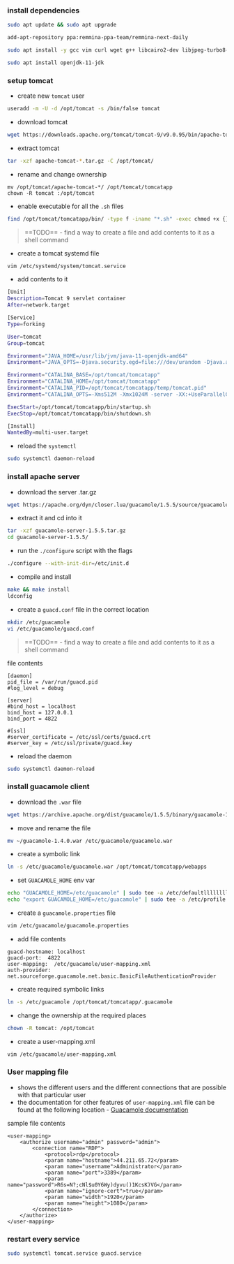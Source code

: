 ### install dependencies
```bash
sudo apt update && sudo apt upgrade
```

```bash
add-apt-repository ppa:remmina-ppa-team/remmina-next-daily  
```

```bash
sudo apt install -y gcc vim curl wget g++ libcairo2-dev libjpeg-turbo8-dev libpng-dev libtool-bin libossp-uuid-dev libavcodec-dev  libavformat-dev libavutil-dev libswscale-dev build-essential libpango1.0-dev libssh2-1-dev libvncserver-dev libtelnet-dev libpulse-dev libssl-dev libvorbis-dev libwebp-dev libwebsockets-dev ubuntu-desktop-minimal freerdp2-dev freerdp2-x11 xrdp -y
```

```bash
sudo apt install openjdk-11-jdk
```

### setup tomcat
- create new `tomcat` user
```bash
useradd -m -U -d /opt/tomcat -s /bin/false tomcat
```
- download tomcat
```bash
wget https://downloads.apache.org/tomcat/tomcat-9/v9.0.95/bin/apache-tomcat-9.0.95.tar.gz
```
- extract tomcat
```bash
tar -xzf apache-tomcat-*.tar.gz -C /opt/tomcat/
```
- rename and change ownership
```
mv /opt/tomcat/apache-tomcat-*/ /opt/tomcat/tomcatapp
chown -R tomcat :/opt/tomcat
```
- enable executable for all the `.sh` files
```bash
find /opt/tomcat/tomcatapp/bin/ -type f -iname "*.sh" -exec chmod +x {} \;
```

> ==TODO== - find a way to create a file and add contents to it as a shell command
- create a tomcat systemd file
```bash
vim /etc/systemd/system/tomcat.service
```
- add contents to it
```bash
[Unit]
Description=Tomcat 9 servlet container
After=network.target

[Service]
Type=forking

User=tomcat
Group=tomcat

Environment="JAVA_HOME=/usr/lib/jvm/java-11-openjdk-amd64"
Environment="JAVA_OPTS=-Djava.security.egd=file:///dev/urandom -Djava.awt.headless=true"

Environment="CATALINA_BASE=/opt/tomcat/tomcatapp"
Environment="CATALINA_HOME=/opt/tomcat/tomcatapp"
Environment="CATALINA_PID=/opt/tomcat/tomcatapp/temp/tomcat.pid"
Environment="CATALINA_OPTS=-Xms512M -Xmx1024M -server -XX:+UseParallelGC"

ExecStart=/opt/tomcat/tomcatapp/bin/startup.sh
ExecStop=/opt/tomcat/tomcatapp/bin/shutdown.sh

[Install]
WantedBy=multi-user.target
```
- reload the `systemctl`
```bash
sudo systemctl daemon-reload
```
### install apache server
- download the server .tar.gz
```bash
wget https://apache.org/dyn/closer.lua/guacamole/1.5.5/source/guacamole-server-1.5.5.tar.gz
```
- extract it and cd into it
```bash
tar -xzf guacamole-server-1.5.5.tar.gz
cd guacamole-server-1.5.5/
```
- run the `./configure` script with the flags
```bash
./configure --with-init-dir=/etc/init.d
```
- compile and install
```bash
make && make install
ldconfig
```
- create a `guacd.conf` file in the correct location
```bash
mkdir /etc/guacamole
vi /etc/guacamole/guacd.conf
```
> ==TODO== - find a way to create a file and add contents to it as a shell command

file contents
```
[daemon]
pid_file = /var/run/guacd.pid
#log_level = debug

[server]
#bind_host = localhost
bind_host = 127.0.0.1
bind_port = 4822

#[ssl]
#server_certificate = /etc/ssl/certs/guacd.crt
#server_key = /etc/ssl/private/guacd.key
```
- reload the daemon
```bash
sudo systemctl daemon-reload
```

### install guacamole client
- download the `.war` file
```bash
wget https://archive.apache.org/dist/guacamole/1.5.5/binary/guacamole-1.5.5.war
```
- move and rename the file
```bash
mv ~/guacamole-1.4.0.war /etc/guacamole/guacamole.war
```
- create a symbolic link
```bash
ln -s /etc/guacamole/guacamole.war /opt/tomcat/tomcatapp/webapps
```
- set `GUACAMOLE_HOME` env var
```bash
echo "GUACAMOLE_HOME=/etc/guacamole" | sudo tee -a /etc/defaultllllllll/tomcat
echo "export GUACAMOLE_HOME=/etc/guacamole" | sudo tee -a /etc/profile
```
- create a `guacamole.properties` file
```bash
vim /etc/guacamole/guacamole.properties
```
- add file contents
```
guacd-hostname: localhost
guacd-port:  4822
user-mapping:  /etc/guacamole/user-mapping.xml
auth-provider:  net.sourceforge.guacamole.net.basic.BasicFileAuthenticationProvider
```
- create required symbolic links
```bash
ln -s /etc/guacamole /opt/tomcat/tomcatapp/.guacamole
```
- change the ownership at the required places
```bash
chown -R tomcat: /opt/tomcat
```
- create a user-mapping.xml
```bash
vim /etc/guacamole/user-mapping.xml
```

### User mapping file
- shows the different users and the different connections that are possible with that particular user
- the documentation for other features of `user-mapping.xml` file can be found at the following location - [Guacamole documentation](https://guacamole.apache.org/doc/gug/configuring-guacamole.html#user-mapping-xml)

sample file contents
```
<user-mapping>
    <authorize username="admin" password="admin">
        <connection name="RDP">
            <protocol>rdp</protocol>
            <param name="hostname">44.211.65.72</param>
            <param name="username">Administrator</param>
            <param name="port">3389</param>
            <param name="password">R6s=N?;cNl$u0Y6Wy)dyvu()1KcsK)VG</param>
            <param name="ignore-cert">true</param>
            <param name="width">1920</param>
            <param name="height">1080</param>
        </connection>
    </authorize>
</user-mapping>
```

### restart every service
```bash
sudo systemctl tomcat.service guacd.service
```

